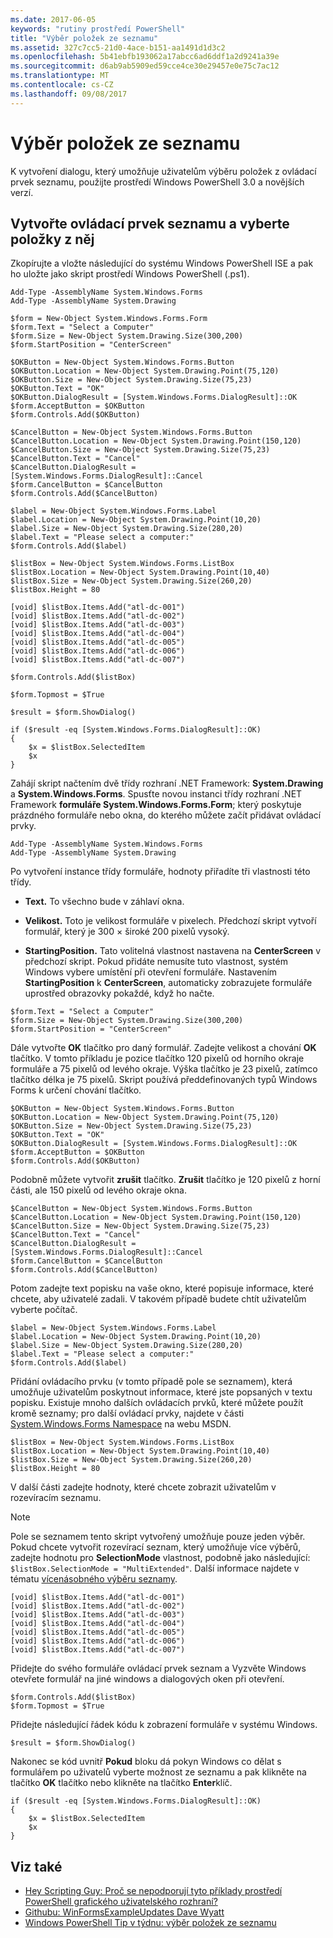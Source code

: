 ```yaml
---
ms.date: 2017-06-05
keywords: "rutiny prostředí PowerShell"
title: "Výběr položek ze seznamu"
ms.assetid: 327c7cc5-21d0-4ace-b151-aa1491d1d3c2
ms.openlocfilehash: 5b41ebfb193062a17abcc6ad6ddf1a2d9241a39e
ms.sourcegitcommit: d6ab9ab5909ed59cce4ce30e29457e0e75c7ac12
ms.translationtype: MT
ms.contentlocale: cs-CZ
ms.lasthandoff: 09/08/2017
---
```

# <a name="selecting-items-from-a-list-box"></a>Výběr položek ze seznamu
K vytvoření dialogu, který umožňuje uživatelům výběru položek z ovládací prvek seznamu, použijte prostředí Windows PowerShell 3.0 a novějších verzí.

## <a name="create-a-list-box-control-and-select-items-from-it"></a>Vytvořte ovládací prvek seznamu a vyberte položky z něj
Zkopírujte a vložte následující do systému Windows PowerShell ISE a pak ho uložte jako skript prostředí Windows PowerShell (.ps1).

```
Add-Type -AssemblyName System.Windows.Forms
Add-Type -AssemblyName System.Drawing

$form = New-Object System.Windows.Forms.Form 
$form.Text = "Select a Computer"
$form.Size = New-Object System.Drawing.Size(300,200) 
$form.StartPosition = "CenterScreen"

$OKButton = New-Object System.Windows.Forms.Button
$OKButton.Location = New-Object System.Drawing.Point(75,120)
$OKButton.Size = New-Object System.Drawing.Size(75,23)
$OKButton.Text = "OK"
$OKButton.DialogResult = [System.Windows.Forms.DialogResult]::OK
$form.AcceptButton = $OKButton
$form.Controls.Add($OKButton)

$CancelButton = New-Object System.Windows.Forms.Button
$CancelButton.Location = New-Object System.Drawing.Point(150,120)
$CancelButton.Size = New-Object System.Drawing.Size(75,23)
$CancelButton.Text = "Cancel"
$CancelButton.DialogResult = [System.Windows.Forms.DialogResult]::Cancel
$form.CancelButton = $CancelButton
$form.Controls.Add($CancelButton)

$label = New-Object System.Windows.Forms.Label
$label.Location = New-Object System.Drawing.Point(10,20) 
$label.Size = New-Object System.Drawing.Size(280,20) 
$label.Text = "Please select a computer:"
$form.Controls.Add($label) 

$listBox = New-Object System.Windows.Forms.ListBox 
$listBox.Location = New-Object System.Drawing.Point(10,40) 
$listBox.Size = New-Object System.Drawing.Size(260,20) 
$listBox.Height = 80

[void] $listBox.Items.Add("atl-dc-001")
[void] $listBox.Items.Add("atl-dc-002")
[void] $listBox.Items.Add("atl-dc-003")
[void] $listBox.Items.Add("atl-dc-004")
[void] $listBox.Items.Add("atl-dc-005")
[void] $listBox.Items.Add("atl-dc-006")
[void] $listBox.Items.Add("atl-dc-007")

$form.Controls.Add($listBox) 

$form.Topmost = $True

$result = $form.ShowDialog()

if ($result -eq [System.Windows.Forms.DialogResult]::OK)
{
    $x = $listBox.SelectedItem
    $x
}
```

Zahájí skript načtením dvě třídy rozhraní .NET Framework: **System.Drawing** a **System.Windows.Forms**. Spusťte novou instanci třídy rozhraní .NET Framework **formuláře System.Windows.Forms.Form**; který poskytuje prázdného formuláře nebo okna, do kterého můžete začít přidávat ovládací prvky.

```
Add-Type -AssemblyName System.Windows.Forms
Add-Type -AssemblyName System.Drawing
```

Po vytvoření instance třídy formuláře, hodnoty přiřadíte tři vlastnosti této třídy.

- **Text.** To všechno bude v záhlaví okna.

- **Velikost.** Toto je velikost formuláře v pixelech. Předchozí skript vytvoří formulář, který je 300 × široké 200 pixelů vysoký.

- **StartingPosition.** Tato volitelná vlastnost nastavena na **CenterScreen** v předchozí skript. Pokud přidáte nemusíte tuto vlastnost, systém Windows vybere umístění při otevření formuláře. Nastavením **StartingPosition** k **CenterScreen**, automaticky zobrazujete formuláře uprostřed obrazovky pokaždé, když ho načte.

```
$form.Text = "Select a Computer"
$form.Size = New-Object System.Drawing.Size(300,200) 
$form.StartPosition = "CenterScreen"
```

Dále vytvořte **OK** tlačítko pro daný formulář. Zadejte velikost a chování **OK** tlačítko. V tomto příkladu je pozice tlačítko 120 pixelů od horního okraje formuláře a 75 pixelů od levého okraje. Výška tlačítko je 23 pixelů, zatímco tlačítko délka je 75 pixelů. Skript používá předdefinovaných typů Windows Forms k určení chování tlačítko.

```
$OKButton = New-Object System.Windows.Forms.Button
$OKButton.Location = New-Object System.Drawing.Point(75,120)
$OKButton.Size = New-Object System.Drawing.Size(75,23)
$OKButton.Text = "OK"
$OKButton.DialogResult = [System.Windows.Forms.DialogResult]::OK
$form.AcceptButton = $OKButton
$form.Controls.Add($OKButton)
```

Podobně můžete vytvořit **zrušit** tlačítko. **Zrušit** tlačítko je 120 pixelů z horní části, ale 150 pixelů od levého okraje okna.

```
$CancelButton = New-Object System.Windows.Forms.Button
$CancelButton.Location = New-Object System.Drawing.Point(150,120)
$CancelButton.Size = New-Object System.Drawing.Size(75,23)
$CancelButton.Text = "Cancel"
$CancelButton.DialogResult = [System.Windows.Forms.DialogResult]::Cancel
$form.CancelButton = $CancelButton
$form.Controls.Add($CancelButton)
```

Potom zadejte text popisku na vaše okno, které popisuje informace, které chcete, aby uživatelé zadali. V takovém případě budete chtít uživatelům vyberte počítač.

```
$label = New-Object System.Windows.Forms.Label
$label.Location = New-Object System.Drawing.Point(10,20) 
$label.Size = New-Object System.Drawing.Size(280,20) 
$label.Text = "Please select a computer:"
$form.Controls.Add($label)
```

Přidání ovládacího prvku (v tomto případě pole se seznamem), která umožňuje uživatelům poskytnout informace, které jste popsaných v textu popisku. Existuje mnoho dalších ovládacích prvků, které můžete použít kromě seznamy; pro další ovládací prvky, najdete v části [System.Windows.Forms Namespace](http://msdn.microsoft.com/library/k50ex0x9(v=vs.110).aspx) na webu MSDN.

```
$listBox = New-Object System.Windows.Forms.ListBox 
$listBox.Location = New-Object System.Drawing.Point(10,40) 
$listBox.Size = New-Object System.Drawing.Size(260,20) 
$listBox.Height = 80
```

V další části zadejte hodnoty, které chcete zobrazit uživatelům v rozevíracím seznamu.

> [!NOTE]
> Pole se seznamem tento skript vytvořený umožňuje pouze jeden výběr. Pokud chcete vytvořit rozevírací seznam, který umožňuje více výběrů, zadejte hodnotu pro **SelectionMode** vlastnost, podobně jako následující: `$listBox.SelectionMode = "MultiExtended"`. Další informace najdete v tématu [vícenásobného výběru seznamy](Multiple-selection-List-Boxes.md).

```
[void] $listBox.Items.Add("atl-dc-001")
[void] $listBox.Items.Add("atl-dc-002")
[void] $listBox.Items.Add("atl-dc-003")
[void] $listBox.Items.Add("atl-dc-004")
[void] $listBox.Items.Add("atl-dc-005")
[void] $listBox.Items.Add("atl-dc-006")
[void] $listBox.Items.Add("atl-dc-007")
```

Přidejte do svého formuláře ovládací prvek seznam a Vyzvěte Windows otevřete formulář na jiné windows a dialogových oken při otevření.

```
$form.Controls.Add($listBox) 
$form.Topmost = $True
```

Přidejte následující řádek kódu k zobrazení formuláře v systému Windows.

```
$result = $form.ShowDialog()
```

Nakonec se kód uvnitř **Pokud** bloku dá pokyn Windows co dělat s formulářem po uživatelů vyberte možnost ze seznamu a pak klikněte na tlačítko **OK** tlačítko nebo klikněte na tlačítko **Enter**klíč.

```
if ($result -eq [System.Windows.Forms.DialogResult]::OK)
{
    $x = $listBox.SelectedItem
    $x
}
```

## <a name="see-also"></a>Viz také
- [Hey Scripting Guy: Proč se nepodporují tyto příklady prostředí PowerShell grafického uživatelského rozhraní?](http://go.microsoft.com/fwlink/?LinkId=506644)
- [Githubu: WinFormsExampleUpdates Dave Wyatt](https://github.com/dlwyatt/WinFormsExampleUpdates)
- [Windows PowerShell Tip v týdnu: výběr položek ze seznamu](http://technet.microsoft.com/library/ff730949.aspx)

